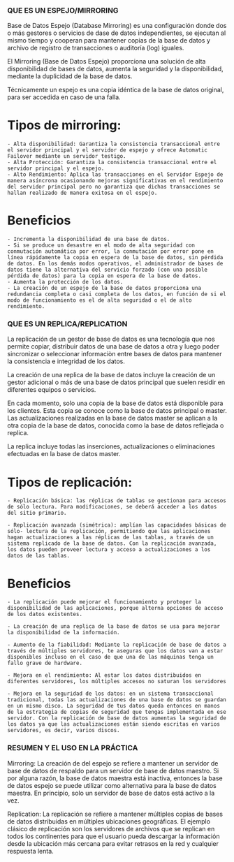 ### QUE ES UN ESPEJO/MIRRORING ###

Base de Datos Espejo (Database Mirroring) es una configuración donde dos o más gestores o servicios de dase de datos independientes, se ejecutan al mismo tiempo y cooperan para mantener copias de la base de datos y archivo de registro de transacciones o auditoría (log) iguales.

El Mirroring (Base de Datos Espejo) proporciona una solución de alta disponibilidad de bases de datos, aumenta la seguridad y la disponibilidad, mediante la duplicidad de la base de datos.

Técnicamente un espejo es una copia idéntica de la base de datos original, para ser accedida en caso de una falla.

# Tipos de mirroring:

    - Alta disponibilidad: Garantiza la consistencia transaccional entre el servidor principal y el servidor de espejo y ofrece Automatic Failover mediante un servidor testigo.
    - Alta Protección: Garantiza la consistencia transaccional entre el servidor principal y el espejo.
    - Alto Rendimiento: Aplica las transacciones en el Servidor Espejo de manera asíncrona ocasionando mejoras significativas en el rendimiento del servidor principal pero no garantiza que dichas transacciones se hallan realizado de manera exitosa en el espejo.

# Beneficios

    - Incrementa la disponibilidad de una base de datos.
    - Si se produce un desastre en el modo de alta seguridad con conmutación automática por error, la conmutación por error pone en línea rápidamente la copia en espera de la base de datos, sin pérdida de datos. En los demás modos operativos, el administrador de bases de datos tiene la alternativa del servicio forzado (con una posible pérdida de datos) para la copia en espera de la base de datos.
    - Aumenta la protección de los datos.
    - La creación de un espejo de la base de datos proporciona una redundancia completa o casi completa de los datos, en función de si el modo de funcionamiento es el de alta seguridad o el de alto rendimiento.


### QUE ES UN REPLICA/REPLICATION ###

La replicación de un gestor de base de datos es una tecnología que nos permite copiar, distribuir datos de una base de datos a otra y luego poder sincronizar o seleccionar informaciòn entre bases de datos para mantener la consistencia e integridad de los datos.

La creación de una replica de la base de datos incluye la creación de un gestor adicional o más  de una base de datos principal que suelen residir en diferentes equipos o servicios. 
 
En cada momento, solo una copia de la base de datos está disponible para los clientes. Esta copia se conoce como la base de datos principal o master. Las actualizaciones realizadas  en la base de datos master se aplican a la otra copia de la base de datos, conocida como la base de datos reflejada o replica. 
 
La replica incluye  todas las inserciones, actualizaciones o eliminaciones efectuadas en la base de datos master.

# Tipos de replicación:

	- Replicación básica: las réplicas de tablas se gestionan para accesos de sólo lectura. Para modificaciones, se deberá acceder a los datos del sitio primario.

	- Replicación avanzada (simétrica): amplían las capacidades básicas de sólo- lectura de la replicación, permitiendo que las aplicaciones hagan actualizaciones a las réplicas de las tablas, a través de un sistema replicado de la base de datos. Con la replicación avanzada, los datos pueden proveer lectura y acceso a actualizaciones a los datos de las tablas.

# Beneficios

	- La replicación puede mejorar el funcionamiento y proteger la disponibilidad de las aplicaciones, porque alterna opciones de acceso de los datos existentes.

	- La creación de una replica de la base de datos se usa para mejorar la disponibilidad de la información.

	- Aumento de la fiabilidad: Mediante la replicación de base de datos a través de múltiples servidores, te aseguras que los datos van a estar disponibles incluso en el caso de que una de las máquinas tenga un fallo grave de hardware.

	- Mejora en el rendimiento: Al estar los datos distribuidos en diferentes servidores, los múltiples accesos no saturan los servidores

	- Mejora en la seguridad de los datos: en un sistema transaccional tradicional, todas las actualizaciones de una base de datos se guardan en un mismo disco. La seguridad de tus datos queda entonces en manos de la estrategia de copias de seguridad que tengas implementada en ese servidor. Con la replicación de base de datos aumentas la seguridad de los datos ya que las actualizaciones están siendo escritas en varios servidores, es decir, varios discos.

### RESUMEN Y EL USO EN LA PRÁCTICA ###

Mirroring: La creación de del espejo se refiere a mantener un servidor de base de datos de respaldo para un servidor de base de datos maestro. Si por alguna razón, la base de datos maestra está inactiva, entonces la base de datos espejo se puede utilizar como alternativa para la base de datos maestra. En principio, solo un servidor de base de datos está activo a la vez.

Replication: La replicación se refiere a mantener múltiples copias de bases de datos distribuidas en múltiples ubicaciones geográficas. El ejemplo clásico de replicación son los servidores de archivos que se replican en todos los continentes para que el usuario pueda descargar la información desde la ubicación más cercana para evitar retrasos en la red y cualquier respuesta lenta.